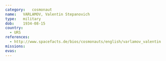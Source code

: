 ```yaml
---
category:	cosmonaut
name:	VARLAMOV, Valentin Stepanovich 
type:	military
dob:	1934-08-15
country:
  - URS
references:
  - http://www.spacefacts.de/bios/cosmonauts/english/varlamov_valentin.htm
missions:
evas:
---
```


